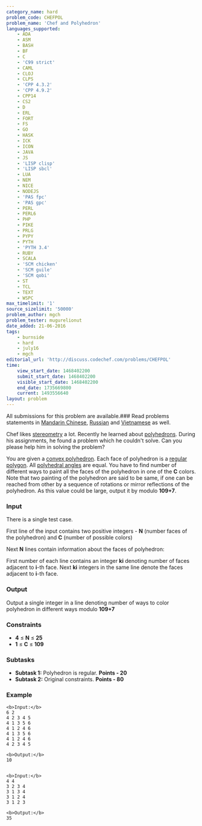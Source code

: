 ```yaml
---
category_name: hard
problem_code: CHEFPOL
problem_name: 'Chef and Polyhedron'
languages_supported:
    - ADA
    - ASM
    - BASH
    - BF
    - C
    - 'C99 strict'
    - CAML
    - CLOJ
    - CLPS
    - 'CPP 4.3.2'
    - 'CPP 4.9.2'
    - CPP14
    - CS2
    - D
    - ERL
    - FORT
    - FS
    - GO
    - HASK
    - ICK
    - ICON
    - JAVA
    - JS
    - 'LISP clisp'
    - 'LISP sbcl'
    - LUA
    - NEM
    - NICE
    - NODEJS
    - 'PAS fpc'
    - 'PAS gpc'
    - PERL
    - PERL6
    - PHP
    - PIKE
    - PRLG
    - PYPY
    - PYTH
    - 'PYTH 3.4'
    - RUBY
    - SCALA
    - 'SCM chicken'
    - 'SCM guile'
    - 'SCM qobi'
    - ST
    - TCL
    - TEXT
    - WSPC
max_timelimit: '1'
source_sizelimit: '50000'
problem_author: mgch
problem_tester: mugurelionut
date_added: 21-06-2016
tags:
    - burnside
    - hard
    - july16
    - mgch
editorial_url: 'http://discuss.codechef.com/problems/CHEFPOL'
time:
    view_start_date: 1468402200
    submit_start_date: 1468402200
    visible_start_date: 1468402200
    end_date: 1735669800
    current: 1493556640
layout: problem
---
```

All submissions for this problem are available.###  Read problems statements in [Mandarin Chinese](http://www.codechef.com/download/translated/JULY16/mandarin/CHEFPOL.pdf), [Russian](http://www.codechef.com/download/translated/JULY16/russian/CHEFPOL.pdf) and [Vietnamese](http://www.codechef.com/download/translated/JULY16/vietnamese/CHEFPOL.pdf) as well.

Chef likes [stereometry](https://en.wikipedia.org/wiki/Solid_geometry) a lot. Recently he learned about [polyhedrons](https://en.wikipedia.org/wiki/Polyhedron). During his assignments, he found a problem which he couldn't solve. Can you please help him in solving the problem?

You are given a [convex polyhedron](http://mathworld.wolfram.com/ConvexPolyhedron.html). Each face of polyhedron is a [regular polygon](https://en.wikipedia.org/wiki/Regular_polygon). All [polyhedral angles](https://en.wikipedia.org/wiki/Vertex_angle) are equal. You have to find number of different ways to paint all the faces of the polyhedron in one of the **C** colors. Note that two painting of the polyhedron are said to be same, if one can be reached from other by a sequence of rotations or mirror reflections of the polyhedron. As this value could be large, output it by modulo **109+7**.

### Input

There is a single test case.

First line of the input contains two positive integers - **N** (number faces of the polyhedron) and **C** (number of possible colors)

Next **N** lines contain information about the faces of polyhedron:

First number of each line contains an integer **ki** denoting number of faces adjacent to **i**-th face. Next **ki** integers in the same line denote the faces adjacent to **i**-th face.

### Output

Output a single integer in a line denoting number of ways to color polyhedron in different ways modulo **109+7**

### Constraints

- **4** ≤ **N** ≤ **25**
- **1** ≤ **C** ≤ **109**

### Subtasks

- **Subtask 1:** Polyhedron is regular. **Points - 20**
- **Subtask 2:** Original constraints. **Points - 80**

### Example

```
<b>Input:</b>
6 2
4 2 3 4 5
4 1 3 5 6
4 1 2 4 6
4 1 3 5 6
4 1 2 4 6
4 2 3 4 5

<b>Output:</b>
10


```
```
<b>Input:</b>
4 4
3 2 3 4
3 1 3 4
3 1 2 4
3 1 2 3

<b>Output:</b>
35

```